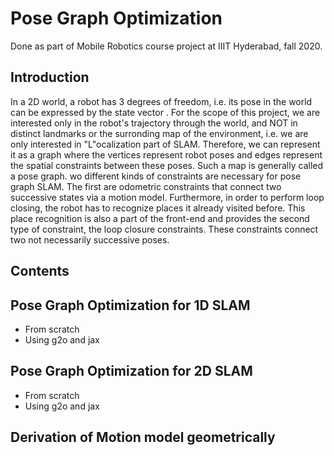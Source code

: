 # Pose Graph Optimization 
Done as part of Mobile Robotics course project at IIIT Hyderabad, fall 2020.
## Introduction
In a 2D world, a robot has 3 degrees of freedom, i.e. its pose in the world can be expressed by the state vector
. For the scope of this project, we are interested only in the robot's trajectory through the
world, and NOT in distinct landmarks or the surronding map of the environment, i.e. we are only interested in
"L"ocalization part of SLAM.
 Therefore, we can represent it as a graph where the vertices represent robot poses
and edges represent the spatial constraints between these poses. Such a map is generally called a pose graph.
wo different kinds of constraints are necessary for pose graph SLAM. The first are odometric constraints that
connect two successive states  via a motion model. Furthermore, in order to perform loop closing,
the robot has to recognize places it already visited before. This place recognition is also a part of the front-end
and provides the second type of constraint, the loop closure constraints. These constraints connect two not
necessarily successive poses.

## Contents
## Pose Graph Optimization for 1D SLAM 
* From scratch
* Using g2o and jax
## Pose Graph Optimization for 2D SLAM
* From scratch
* Using g2o and jax
## Derivation of Motion model geometrically



